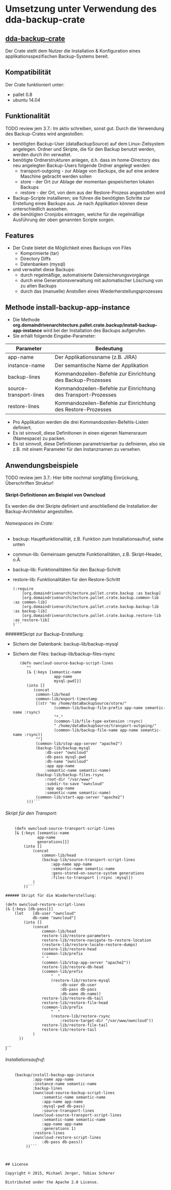 # Umsetzung unter Verwendung des dda-backup-crate


## [dda-backup-crate](https://github.com/DomainDrivenArchitecture/dda-backup-crate)
Der Crate stellt dem Nutzer die Installation & Konfiguration eines applikationsspezifischen Backup-Systems bereit.

## Kompatibilität
Der Crate funktioniert unter:
 * pallet 0.8
 * ubuntu 14.04

## Funktionalität
TODO review jem 3.7.: Im aktiv schreiben, sonst gut.
Durch die Verwendung des Backup-Crates wird angestoßen:
* benötigten Backup-User (dataBackupSource) auf dem Linux-Zielsystem angelegen. Ordner und Skripte, die für den Backup benutzt werden, werden durch ihn verwaltet.
* benötigte Ordnerstrukturen anlegen, d.h. dass im home-Directory des neu angelegten Backup-Users folgende Ordner angelegt werden:
  * transport-outgoing - zur Ablage von Backups, die auf eine andere Maschine gebracht werden sollen
  * store - der Ort zur Ablage der momentan gespeicherten lokalen Backups
  * restore - der Ort, von dem aus der Restore-Prozess angestoßen wird
* Backup-Scripte installieren; sie führen die benötigten Schritte zur Erstellung eines Backups aus. Je nach Applikation können diese unterschiedlich aussehen.
* die benötigten Cronjobs eintragen, welche für die regelmäßige Ausführung der oben genannten Scripte sorgen.

 
## Features
* Der Crate bietet die Möglichkeit eines Backups von Files
   * Komprimierte (tar)
   * Directory Diffs
   * Datenbanken (mysql)
* und verwaltet diese Backups:
   * durch regelmäßige, automatisierte Datensicherungsvorgänge
   * durch eine Generationsverwaltung mit automatischer Löschung von zu alten Backups 
   * durch das (manuelle) Anstoßen eines Wiederherstellungsprozesses

## Methode install-backup-app-instance

* Die Methode **org.domaindrivenarchitecture.pallet.crate.backup/install-backup-app-instance** wird bei der Installation des Backups aufgerufen.
* Sie erhält folgende Eingabe-Parameter:

| Parameter       	| Bedeutung     |
| --------------- 	|-------------|
| app-name        	| Der Applikationssname (z.B. JIRA) |
| instance-name  	| Der semantische Name der Applikation |
| backup-lines   	| Kommandozeilen-Befehle zur Einrichtung des Backup-Prozesses  |
| source-transport-lines | Kommandozeilen-Befehle zur Einrichtung des Transport-Prozesses |
| restore-lines 	| Kommandozeilen-Befehle zur Einrichtung des Restore-Prozesses |
 
* Pro Applikation werden die drei Kommandozeilen-Befehls-Listen definiert.
* Es ist sinnvoll, diese Definitionen in einen eigenen Namensraum (Namespace) zu packen.
* Es ist sinnvoll, diese Definitionen parametrisierbar zu definieren, also sie z.B. mit einem Parameter für den Instanznamen zu versehen.  


 
## Anwendungsbeispiele

TODO review jem 3.7.: Hier bitte nochmal sorgfältig Einrückung, Überschriften Struktur!

#### Skript-Definitionen am Beispiel von Owncloud
Es werden die drei Skripte definiert und anschließend die Installation der Backup-Architektur angestoßen.

###### Namespaces im Crate:
* backup: Hauptfunktionalität, z.B. Funktion zum Installationsaufruf, siehe unten
* commun-lib: Gemeinsam genutzte Funktionalitäten, z.B. Skript-Header, o.Ä.
* backup-lib: Funktionalitäten für den Backup-Schritt
* restore-lib: Funktionalitäten für den Restore-Schritt

	```
	(:require
		[org.domaindrivenarchitecture.pallet.crate.backup :as backup]
		[org.domaindrivenarchitecture.pallet.crate.backup.common-lib :as common-lib]
		[org.domaindrivenarchitecture.pallet.crate.backup.backup-lib :as backup-lib]
		[org.domaindrivenarchitecture.pallet.crate.backup.restore-lib :as restore-lib]
    )```

######Skript zur Backup-Erstellung: 

* Sichern der Datenbank: backup-lib/backup-mysql
* Sichern der Files: backup-lib/backup-files-rsync

  ```  
     (defn owncloud-source-backup-script-lines
  	    ""
  	    [& {:keys [semantic-name
    	            app-name
        	        mysql-pwd]}]
    	(into [] 
    	   (concat 
            common-lib/head
            common-lib/export-timestamp
            [(str "mv /home/dataBackupSource/store/"
            	    (common-lib/backup-file-prefix app-name semantic-name :rsync)
                	"*."
                	(common-lib/file-type-extension :rsync)
                	" /home/dataBackupSource/transport-outgoing/"
                	(common-lib/backup-file-name app-name semantic-name :rsync))
           	""]
            (common-lib/stop-app-server "apache2")         
          	(backup-lib/backup-mysql 
            	:db-user "owncloud" 
            	:db-pass mysql-pwd 
            	:db-name "owncloud" 
            	:app app-name
            	:semantic-name semantic-name)
          	(backup-lib/backup-files-rsync
            	:root-dir "/var/www/" 
            	:subdir-to-save "owncloud"
            	:app app-name 
            	:semantic-name semantic-name) 
          	(common-lib/start-app-server "apache2")
        )))```

###### Skript für den Transport:
```
	(defn owncloud-source-transport-script-lines
  	[& {:keys [semantic-name
       	      app-name
              generations]}]
  		(into [] 
        	(concat 
          		common-lib/head
          		(backup-lib/source-transport-script-lines 
            		:app-name app-name
            		:semantic-name semantic-name 
            		:gens-stored-on-source-system generations 
            		:files-to-transport [:rsync :mysql])
          	)
        ))```

###### Skript für die Wiederherstellung:
```
	(defn owncloud-restore-script-lines
  	[& {:keys [db-pass]}]
  		(let 	[db-user "owncloud"
        		db-name "owncloud"]
    		(into [] 
          		(concat 
            		common-lib/head
            		restore-lib/restore-parameters
            		restore-lib/restore-navigate-to-restore-location
            		(restore-lib/restore-locate-restore-dumps)
            		restore-lib/restore-head
            		(common-lib/prefix
              		" "
              		(common-lib/stop-app-server "apache2"))            
            		restore-lib/restore-db-head
            		(common-lib/prefix
              			"  "
              			(restore-lib/restore-mysql 
                			:db-user db-user 
                			:db-pass db-pass 
                			:db-name db-name))
            		restore-lib/restore-db-tail
            		restore-lib/restore-file-head
            		(common-lib/prefix
              			"  " 
              			(restore-lib/restore-rsync
                			:restore-target-dir "/var/www/owncloud"))
            		restore-lib/restore-file-tail
            		restore-lib/restore-tail
            	)
          ))
  )```
  
###### Installationsaufruf:
```  
  	(backup/install-backup-app-instance
           	:app-name app-name 
           	:instance-name semantic-name
           	:backup-lines 
           	(owncloud-source-backup-script-lines
                :semantic-name semantic-name
                :app-name app-name
                :mysql-pwd db-pass)
                :source-transport-lines 
           	(owncloud-source-transport-script-lines 
                :semantic-name semantic-name
                :app-name app-name
                :generations 1)
           	:restore-lines
           	(owncloud-restore-script-lines 
             	:db-pass db-pass))
         ))```
  
  

## License

Copyright © 2015, Michael Jerger, Tobias Scherer

Distributed under the Apache 2.0 License.
